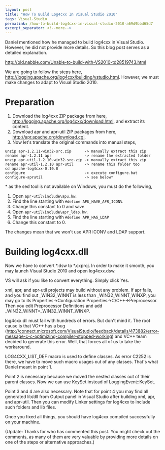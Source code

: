 ```yaml
---
layout: post
title: "How To Build Log4cxx In Visual Studio 2010"
tags: Visual-Studio
permalink: /how-to-build-log4cxx-in-visual-studio-2010-a69d9bbd65d7
excerpt_separator: <!--more-->
---
```

Daniel mentioned how he managed to build log4cxx in Visual Studio. However, he did not provide more details. So this blog post serves as a detailed explanation.

http://old.nabble.com/Unable-to-build-with-VS2010-td28519743.html

We are going to follow the steps here, http://logging.apache.org/log4cxx/building/vstudio.html. However, we must make changes to adapt to Visual Studio 2010.
<!--more-->

# Preparation

1. Download the log4cxx ZIP package from here, http://logging.apache.org/log4cxx/download.html, and extract its content.
1. Download apr and apr-util ZIP packages from here, http://apr.apache.org/download.cgi.
1. Now let's translate the original commands into manual steps,

``` text
unzip apr-1.2.11-win32-src.zip      -> manually extract this zip
rename apr-1.2.11 apr               -> rename the extracted folder
unzip apr-util-1.2.10-win32-src.zip -> manually extract this zip
rename apr-util-1.2.10 apr-util     -> rename this folder too
cd apache-log4cxx-0.10.0
configure                           -> execute configure.bat
configure-aprutil                   -> see below*
```
\* as the sed tool is not available on Windows, you must do the following,

1. Open `apr-util\include\apu.hw`.
1. Find the line starting with `#define APU_HAVE_APR_ICONV`.
1. Change this constant to 0 and save.
1. Open `apr-util\include\apr_ldap.hw`.
1. Find the line starting with `#define APR_HAS_LDAP`
1. Change this constant to 0.

The changes mean that we won't use APR ICONV and LDAP support.

# Building log4cxx.dll

Now we have to convert *.dsw to *.cxproj. In order to make it smooth, you may launch Visual Studio 2010 and open log4cxx.dsw.

VS will ask if you like to convert everything. Simply click Yes.

xml, apr, and apr-util projects may build without any problem. If apr fails, and you find out _WIN32_WINNT is less than _WIN32_WINNT_WINXP, you may go to its Properties->Configuration Properties->C/C++->Preprocessor. Then you edit Preprocessor Definitions and add _WIN32_WINNT=_WIN32_WINNT_WINXP.

log4cxx.dll must fail with hundreds of errors. But don't mind it. The root cause is that VC++ has a bug (http://connect.microsoft.com/VisualStudio/feedback/details/473882/error-message-c-c-optimizing-compiler-stopped-working) and VC++ team decided to generate this error. Well, that forces all of us to take the workaround.

LOG4CXX_LIST_DEF macro is used to define classes. As error C2252 is there, we have to move such macro usages out of any classes. That's what Daniel meant in point 1.

Point 2 is necessary because we moved the nested classes out of their parent classes. Now we can use KeySet instead of LoggingEvent::KeySet.

Point 3 and 4 are also necessary. Note that for point 4 you may find all generated lib/dll from Output panel in Visual Studio after building xml, apr, and apr-util. Then you can modify Linker settings for log4cxx to include such folders and lib files.

Once you fixed all things, you should have log4cxx compiled successfully on your machine.

(Update: Thanks for who has commented this post. You might check out the comments, as many of them are very valuable by providing more details on one of the steps or alternative approaches.)
